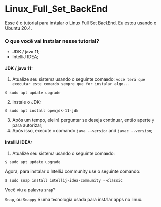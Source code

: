 # Linux_Full_Set_BackEnd
Esse é o tutorial para instalar o Linux Full Set BackEnd. Eu estou usando o Ubuntu 20.4.

### O que você vai instalar nesse tutorial?
* JDK / java 11;
* IntelliJ IDEA;

#### JDK / java 11:
1. Atualize seu sistema usando o seguinte comando: `você terá que executar este comando sempre que for instalar algo...`
```
$ sudo apt update upgrade
```
2. Instale o JDK:
``` 
$ sudo apt install openjdk-11-jdk
```
3. Após um tempo, ele irá perguntar se deseja continuar, então aperte ```y``` para autorizar;
4. Após isso, execute o comando ```java --version``` and ```javac --version```;

#### IntelliJ IDEA:
1. Atualize seu sistema usando o seguinte comando:
```
$ sudo apt update upgrade
```
Agora, para instalar o IntelliJ community use o seguinte comando:
```
$ sudo snap install intellij-idea-community --classic
```
Você viu a palavra `snap`?

`Snap`, ou `Snappy` é uma tecnologia usada para instalar apps no linux.
